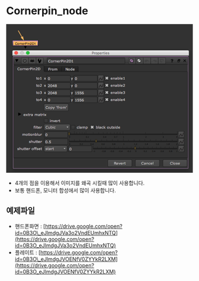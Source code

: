 # Cornerpin\_node

![](../../.gitbook/assets/cornerpin_node.png)

* 4개의 점을 이용해서 이미지를 왜곡 시킬때 많이 사용합니다.
* 보통 핸드폰, 모니터 합성에서 많이 사용합니다.

## 예제파일

* 핸드폰화면 : [https://drive.google.com/open?id=0B3O\_eJlmdgJVa3o2VndEUmhxNTQ](https://drive.google.com/open?id=0B3O_eJlmdgJVa3o2VndEUmhxNTQ)
* 플레이트 : [https://drive.google.com/open?id=0B3O\_eJlmdgJVOENfV0ZYYkR2LXM](https://drive.google.com/open?id=0B3O_eJlmdgJVOENfV0ZYYkR2LXM)

